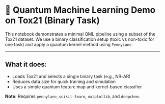 # 🧬 Quantum Machine Learning Demo on Tox21 (Binary Task)

This notebook demonstrates a minimal QML pipeline using a subset of the Tox21 dataset.
We use a binary classification setup (toxic vs non-toxic for one task) and apply a quantum kernel method using `PennyLane`.

---

## What it does:
- Loads Tox21 and selects a single binary task (e.g., NR-AR)
- Reduces data size for quick training and simulation
- Uses a simple quantum feature map and kernel-based classifier

**Note:** Requires `pennylane`, `scikit-learn`, `matplotlib`, and `deepchem`.